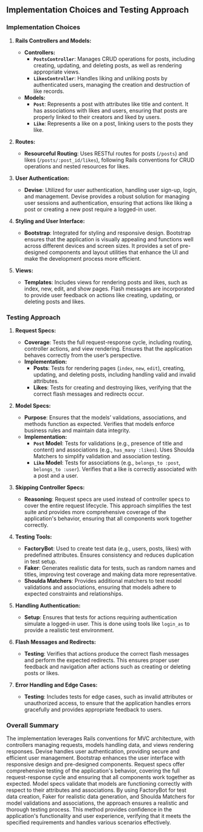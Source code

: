 ## Implementation Choices and Testing Approach

### Implementation Choices

1. **Rails Controllers and Models:**
   - **Controllers:**
     - **`PostsController`**: Manages CRUD operations for posts, including creating, updating, and deleting posts, as well as rendering appropriate views.
     - **`LikesController`**: Handles liking and unliking posts by authenticated users, managing the creation and destruction of like records.
   - **Models:**
     - **`Post`**: Represents a post with attributes like title and content. It has associations with likes and users, ensuring that posts are properly linked to their creators and liked by users.
     - **`Like`**: Represents a like on a post, linking users to the posts they like.

2. **Routes:**
   - **Resourceful Routing**: Uses RESTful routes for posts (`/posts`) and likes (`/posts/:post_id/likes`), following Rails conventions for CRUD operations and nested resources for likes.

3. **User Authentication:**
   - **Devise**: Utilized for user authentication, handling user sign-up, login, and management. Devise provides a robust solution for managing user sessions and authentication, ensuring that actions like liking a post or creating a new post require a logged-in user.

4. **Styling and User Interface:**
   - **Bootstrap**: Integrated for styling and responsive design. Bootstrap ensures that the application is visually appealing and functions well across different devices and screen sizes. It provides a set of pre-designed components and layout utilities that enhance the UI and make the development process more efficient.

5. **Views:**
   - **Templates**: Includes views for rendering posts and likes, such as index, new, edit, and show pages. Flash messages are incorporated to provide user feedback on actions like creating, updating, or deleting posts and likes.

### Testing Approach

1. **Request Specs:**
   - **Coverage**: Tests the full request-response cycle, including routing, controller actions, and view rendering. Ensures that the application behaves correctly from the user’s perspective.
   - **Implementation:**
     - **Posts**: Tests for rendering pages (`index`, `new`, `edit`), creating, updating, and deleting posts, including handling valid and invalid attributes.
     - **Likes**: Tests for creating and destroying likes, verifying that the correct flash messages and redirects occur.

2. **Model Specs:**
   - **Purpose**: Ensures that the models’ validations, associations, and methods function as expected. Verifies that models enforce business rules and maintain data integrity.
   - **Implementation:**
     - **`Post` Model**: Tests for validations (e.g., presence of title and content) and associations (e.g., `has_many :likes`). Uses Shoulda Matchers to simplify validation and association testing.
     - **`Like` Model**: Tests for associations (e.g., `belongs_to :post`, `belongs_to :user`). Verifies that a like is correctly associated with a post and a user.

3. **Skipping Controller Specs:**
   - **Reasoning**: Request specs are used instead of controller specs to cover the entire request lifecycle. This approach simplifies the test suite and provides more comprehensive coverage of the application's behavior, ensuring that all components work together correctly.

4. **Testing Tools:**
   - **FactoryBot**: Used to create test data (e.g., users, posts, likes) with predefined attributes. Ensures consistency and reduces duplication in test setup.
   - **Faker**: Generates realistic data for tests, such as random names and titles, improving test coverage and making data more representative.
   - **Shoulda Matchers**: Provides additional matchers to test model validations and associations, ensuring that models adhere to expected constraints and relationships.

5. **Handling Authentication:**
   - **Setup**: Ensures that tests for actions requiring authentication simulate a logged-in user. This is done using tools like `login_as` to provide a realistic test environment.

6. **Flash Messages and Redirects:**
   - **Testing**: Verifies that actions produce the correct flash messages and perform the expected redirects. This ensures proper user feedback and navigation after actions such as creating or deleting posts or likes.

7. **Error Handling and Edge Cases:**
   - **Testing**: Includes tests for edge cases, such as invalid attributes or unauthorized access, to ensure that the application handles errors gracefully and provides appropriate feedback to users.

### Overall Summary

The implementation leverages Rails conventions for MVC architecture, with controllers managing requests, models handling data, and views rendering responses. Devise handles user authentication, providing secure and efficient user management. Bootstrap enhances the user interface with responsive design and pre-designed components. Request specs offer comprehensive testing of the application's behavior, covering the full request-response cycle and ensuring that all components work together as expected. Model specs validate that models are functioning correctly with respect to their attributes and associations. By using FactoryBot for test data creation, Faker for realistic data generation, and Shoulda Matchers for model validations and associations, the approach ensures a realistic and thorough testing process. This method provides confidence in the application's functionality and user experience, verifying that it meets the specified requirements and handles various scenarios effectively.